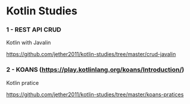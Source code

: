 # Kotlin Studies

### 1 - REST API CRUD
Kotlin with Javalin

https://github.com/jether2011/kotlin-studies/tree/master/crud-javalin

### 2 - KOANS (https://play.kotlinlang.org/koans/Introduction/)
Kotlin pratice

https://github.com/jether2011/kotlin-studies/tree/master/koans-pratices


